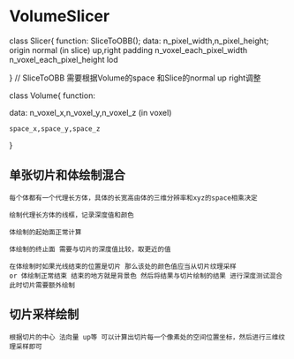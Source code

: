# VolumeSlicer

class Slicer{
function:
    SliceToOBB();
data:
    n_pixel_width,n_pixel_height;
    origin
    normal
    (in slice) up,right
    padding
    n_voxel_each_pixel_width
    n_voxel_each_pixel_height
    lod

}
//
SliceToOBB 需要根据Volume的space 和Slice的normal up right调整

class Volume{
function:


data:
    n_voxel_x,n_voxel_y,n_voxel_z (in voxel)

    space_x,space_y,space_z
    


}

## 单张切片和体绘制混合

    每个体都有一个代理长方体，具体的长宽高由体的三维分辨率和xyz的space相乘决定

    绘制代理长方体的线框，记录深度值和颜色

    体绘制的起始面正常计算

    体绘制的终止面 需要与切片的深度值比较，取更近的值

    在体绘制时如果光线结束的位置是切片 那么该处的颜色值应当从切片纹理采样
    or 体绘制正常结束 结束的地方就是背景色 然后将结果与切片绘制的结果 进行深度测试混合 此时切片需要额外绘制 

## 切片采样绘制

    根据切片的中心 法向量 up等 可以计算出切片每一个像素处的空间位置坐标，然后进行三维纹理采样即可
